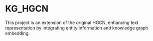 # KG_HGCN
This project is an extension of the original HGCN, enhancing text representation by integrating entity information and knowledge graph embedding

